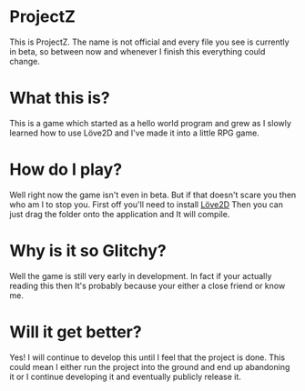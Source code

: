 # ProjectZ
This is ProjectZ. The name is not official and every file you see is currently in beta, so between now and whenever I finish this everything could change. 
# What this is? 
This is a game which started as a hello world program and grew as I slowly learned how to use Löve2D and I've made it into a little RPG game.
# How do I play?
Well right now the game isn't even in beta. But if that doesn't scare you then who am I to stop you.
First off you'll need to install [Löve2D](https://love2d.org) Then you can just drag the folder onto the application and It will compile.
# Why is it so Glitchy?
Well the game is still very early in development. In fact if your actually reading this then It's probably because your either a close friend or know me.
# Will it get better?
Yes! I will continue to develop this until I feel that the project is done. This could mean I either run the project into the ground and end up abandoning it or I continue developing it and eventually publicly release it.
